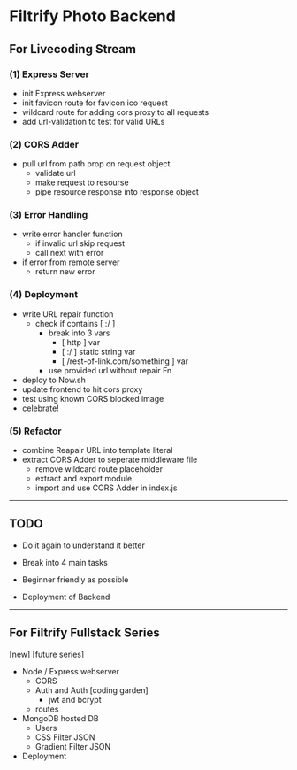 # Filtrify Photo Backend

## For Livecoding Stream
### **(1) Express Server**  
- init Express webserver
- init favicon route for favicon.ico request
- wildcard route for adding cors proxy to all requests
- add url-validation to test for valid URLs
### **(2) CORS Adder**  
- pull url from path prop on request object
  - validate url
  - make request to resourse
  - pipe resource response into response object
### **(3) Error Handling**  
  - write error handler function
    - if invalid url skip request
    - call next with error
  - if error from remote server
    - return new error
### **(4) Deployment**  
- write URL repair function
  - check if contains [ :/ ]
    - break into 3 vars
      - [ http ] var
      - [ :/ ] static string var
      - [ /rest-of-link.com/something ] var
    - use provided url without repair Fn
- deploy to Now.sh
- update frontend to hit cors proxy
- test using known CORS blocked image
- celebrate!
### **(5) Refactor**
- combine Reapair URL into template literal
- extract CORS Adder to seperate middleware file
  - remove wildcard route placeholder
  - extract and export module
  - import and use CORS Adder in index.js
---

## TODO

- Do it again to understand it better
- Break into 4 main tasks
- Beginner friendly as possible

- Deployment of Backend

---

## For Filtrify Fullstack Series
[new] [future series]

- Node / Express webserver
  - CORS
  - Auth and Auth [coding garden]
    - jwt and bcrypt
  - routes
- MongoDB hosted DB
  - Users
  - CSS Filter JSON
  - Gradient Filter JSON
- Deployment

